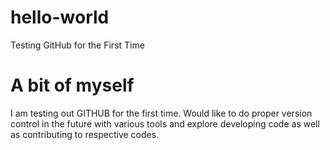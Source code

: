 # hello-world
Testing GitHub for the First Time
# A bit of myself
I am testing out GITHUB for the first time.  Would like to do proper version control in the future with various tools and explore developing code as well as contributing to respective codes.
